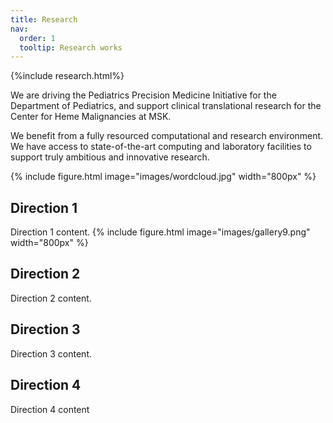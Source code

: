 ```yaml
---
title: Research
nav:
  order: 1
  tooltip: Research works
---
```


{%include research.html%}

We are driving the Pediatrics Precision Medicine Initiative for the Department of Pediatrics, and support clinical translational research for the Center for Heme Malignancies at MSK.

We benefit from a fully resourced computational and research environment. We have access to state-of-the-art computing and laboratory facilities to support truly ambitious and innovative research.

{% 
  include figure.html 
  image="images/wordcloud.jpg"
  width="800px"
%}

## Direction 1

Direction 1 content.
{% 
  include figure.html 
  image="images/gallery9.png"
  width="800px"
%}

## Direction 2

Direction 2 content.

## Direction 3

Direction 3 content.

## Direction 4 

Direction 4 content
